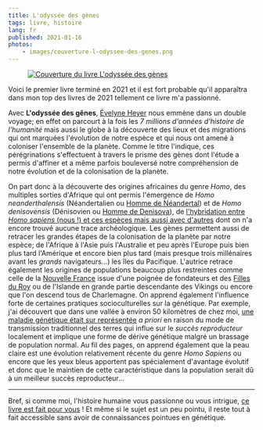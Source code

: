 ```yaml
---
title: L'odyssée des gènes
tags: livre, histoire
lang: fr
published: 2021-01-16
photos:
    - images/couverture-l-odyssee-des-genes.png
---
```


<figure class="object-left bordered">
    <a href="/images/couverture-l-odyssee-des-genes.png"><img loading="lazy" src="/images/220x/couverture-l-odyssee-des-genes.png" alt="Couverture du livre L'odyssée des gènes"></a>
</figure>

Voici le premier livre terminé en 2021 et il est fort probable qu'il apparaîtra
dans mon top des livres de 2021 tellement ce livre m'a passionné.

Avec **L'odyssée des gênes**, [Évelyne
Heyer](https://fr.wikipedia.org/wiki/%C3%89velyne_Heyer) nous emmène dans un
double voyage; en effet on parcourt à la fois les _7 millions d'années
d'histoire de l'humanité_ mais aussi le globe à la découverte des lieux et des
migrations qui ont marquées l'évolution de notre espèce et qui nous ont amené à
coloniser l'ensemble de la planète. Comme le titre l'indique, ces pérégrinations
s'effectuent à travers le prisme des gènes dont l'étude a permis d'affiner et a
même parfois bouleversé notre compréhension de notre évolution et de la
colonisation de la planète.

On part donc à la découverte des origines africaines du genre _Homo_, des
multiples sorties d'Afrique qui ont permis l'émergence de _Homo
neanderthalensis_ (Néandertalien ou [Homme de
Néandertal](https://fr.wikipedia.org/wiki/Homme_de_N%C3%A9andertal)) et de _Homo
denisovensis_ (Dénisovien ou [Homme de
Denisova](https://fr.wikipedia.org/wiki/Homme_de_Denisova)), de [l'hybridation
entre _Homo sapiens_ (nous !) et ces espèces mais aussi avec
d'autres](https://fr.wikipedia.org/wiki/Hybridation_entre_les_humains_archa%C3%AFques_et_modernes)
dont on n'a encore trouvé aucune trace archéologique. Les gènes permettent aussi
de retracer les grandes étapes de la colonisation de la planète par notre
espèce; de l'Afrique à l'Asie puis l'Australie et peu après l'Europe puis bien
plus tard l'Amérique et encore bien plus tard (mais presque trois millénaires
avant les _grands_ navigateurs…) les îles du Pacifique. L'autrice retrace
également les origines de populations beaucoup plus restreintes comme celle de
la [Nouvelle France](https://fr.wikipedia.org/wiki/Nouvelle-France) issue d'une
poignée de fondateurs et des [Filles du
Roy](https://fr.wikipedia.org/wiki/Filles_du_Roi) ou de l'Islande en grande
partie descendante des Vikings ou encore que l'on descend tous de Charlemagne.
On apprend également l'influence forte de certaines pratiques socioculturelles
sur la génétique. Par exemple, j'ai découvert que dans une vallée à environ 50
kilomètres de chez moi, [une maladie génétique était sur
représentée](https://www.latribunerepublicaine.fr/6504/article/2020-03-14/chezery-forens-rendu-osler-weber-une-maladie-rare-dans-la-vallee-de-la-valserine)
_a priori_ en raison du mode de transmission traditionnel des terres qui influe
sur le _succès reproducteur_ localement et implique une forme de dérive
génétique malgré un brassage de population normal. Au fil des pages, on apprend
également que la peau claire est une évolution relativement récente du genre
_Homo Sapiens_ ou encore que les yeux bleus apportent pas spécialement
d'avantage évolutif et donc que le maintien de cette caractéristique dans la
population serait dû à un meilleur succès reproducteur…

---

Bref, si comme moi, l'histoire humaine vous passionne ou vous intrigue, [ce
livre est fait pour
vous](https://editions.flammarion.com/lodyssee-des-genes/9782081428225) ! Et
même si le sujet est un peu pointu, il reste tout à fait accessible sans avoir
de connaissances pointues en génétique.
